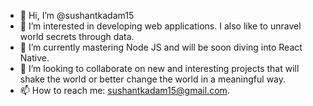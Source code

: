 - 👋 Hi, I’m @sushantkadam15
- 👀 I’m interested in developing web applications. I also like to unravel world secrets through data.
- 🌱 I’m currently mastering Node JS and will be soon diving into React Native. 
- 💞️ I’m looking to collaborate on new and interesting projects that will shake the world or better change the world in a meaningful way.
- 📫 How to reach me: sushantkadam15@gmail.com.
